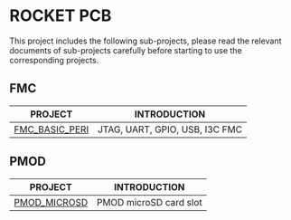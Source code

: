 # ROCKET PCB

This project includes the following sub-projects, please read the relevant
documents of sub-projects carefully before starting to use the corresponding
projects.

## FMC

|                 PROJECT                  |          INTRODUCTION          |
| ---------------------------------------- | ------------------------------ |
| [FMC_BASIC_PERI](./fmc_basic_peripheral) | JTAG, UART, GPIO, USB, I3C FMC |

## PMOD

|            PROJECT             |      INTRODUCTION      |
| ------------------------------ | ---------------------- |
| [PMOD_MICROSD](./pmod_microsd) | PMOD microSD card slot |
